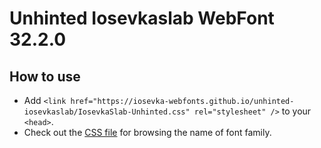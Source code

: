 # Unhinted Iosevkaslab WebFont 32.2.0

## How to use

- Add `<link href="https://iosevka-webfonts.github.io/unhinted-iosevkaslab/IosevkaSlab-Unhinted.css" rel="stylesheet" />` to your `<head>`.
- Check out the [CSS file](./IosevkaSlab-Unhinted.css) for browsing the name of font family.
